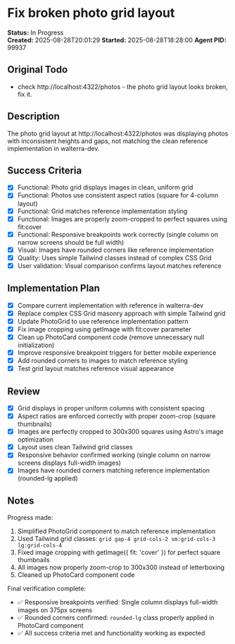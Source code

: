 # Fix broken photo grid layout

**Status:** In Progress  
**Created:** 2025-08-28T20:01:29
**Started:** 2025-08-28T18:28:00
**Agent PID:** 99937

## Original Todo

- check http://localhost:4322/photos - the photo grid layout looks broken, fix it.

## Description

The photo grid layout at http://localhost:4322/photos was displaying photos with inconsistent heights and gaps, not matching the clean reference implementation in walterra-dev.

## Success Criteria

- [x] Functional: Photo grid displays images in clean, uniform grid
- [x] Functional: Photos use consistent aspect ratios (square for 4-column layout)
- [x] Functional: Grid matches reference implementation styling
- [x] Functional: Images are properly zoom-cropped to perfect squares using fit:cover
- [x] Functional: Responsive breakpoints work correctly (single column on narrow screens should be full width)
- [x] Visual: Images have rounded corners like reference implementation
- [x] Quality: Uses simple Tailwind classes instead of complex CSS Grid
- [x] User validation: Visual comparison confirms layout matches reference

## Implementation Plan

- [x] Compare current implementation with reference in walterra-dev
- [x] Replace complex CSS Grid masonry approach with simple Tailwind grid
- [x] Update PhotoGrid to use reference implementation pattern
- [x] Fix image cropping using getImage with fit:cover parameter
- [x] Clean up PhotoCard component code (remove unnecessary null initialization)
- [x] Improve responsive breakpoint triggers for better mobile experience
- [x] Add rounded corners to images to match reference styling
- [x] Test grid layout matches reference visual appearance

## Review

- [x] Grid displays in proper uniform columns with consistent spacing
- [x] Aspect ratios are enforced correctly with proper zoom-crop (square thumbnails)
- [x] Images are perfectly cropped to 300x300 squares using Astro's image optimization
- [x] Layout uses clean Tailwind grid classes
- [x] Responsive behavior confirmed working (single column on narrow screens displays full-width images)
- [x] Images have rounded corners matching reference implementation (rounded-lg applied)

## Notes

Progress made:

1. Simplified PhotoGrid component to match reference implementation
2. Used Tailwind grid classes: `grid gap-4 grid-cols-2 sm:grid-cols-3 lg:grid-cols-4`
3. Fixed image cropping with getImage({ fit: 'cover' }) for perfect square thumbnails
4. All images now properly zoom-crop to 300x300 instead of letterboxing
5. Cleaned up PhotoCard component code

Final verification complete:

- ✅ Responsive breakpoints verified: Single column displays full-width images on 375px screens
- ✅ Rounded corners confirmed: `rounded-lg` class properly applied in PhotoCard component
- ✅ All success criteria met and functionality working as expected
